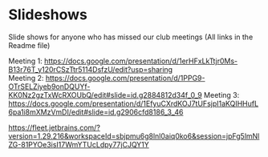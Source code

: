 # Slideshows
Slide shows for anyone who has missed our club meetings (All links in the Readme file)

Meeting 1:
https://docs.google.com/presentation/d/1erHFxLkTtjr0Ms-B13r76T_y120rCSzTtr5114DsfzU/edit?usp=sharing      
Meeting 2:
https://docs.google.com/presentation/d/1PPG9-OTrSELZiyeb9onDQUYf-KK0Nz2gzTxWcRXOUbQ/edit#slide=id.g2884812d34f_0_9
Meeting 3:
https://docs.google.com/presentation/d/1EfyuCXrdKOJ7tUFsjpI1aKQIHHufL6pa1i8mXMzVmDI/edit#slide=id.g2906cfd8186_3_46

https://fleet.jetbrains.com/?version=1.29.216&workspaceId=sbjpmu6g8lnl0aiq0ko6&session=jpFg5lmNlZG-81PYOe3isI17WmYTUcLdpy77jCJQY1Y
